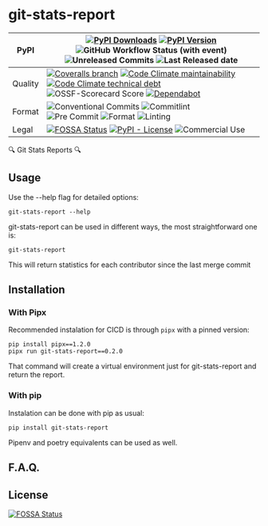 # git-stats-report

| PyPI    | [![PyPI Downloads](https://img.shields.io/pypi/dm/git-stats-report?style=for-the-badge&label=Installations&color=steelblue&logo=pypi)](https://pypistats.org/packages/git-stats-report) [![PyPI Version](https://img.shields.io/pypi/v/git-stats-report?style=for-the-badge&logo=pypi)](https://pypi.org/project/git-stats-report/) ![GitHub Workflow Status (with event)](https://img.shields.io/github/actions/workflow/status/juanjfarina/git-stats-report/test.yml?style=for-the-badge&logo=githubactions&label=CICD) <br> ![Unreleased Commits](https://img.shields.io/github/commits-difference/juanjfarina/git-stats-report?base=develop&head=master&style=for-the-badge&logo=git&label=Unreleased%20Commits) ![Last Released date](https://img.shields.io/github/last-commit/juanjfarina/git-stats-report/master?style=for-the-badge&logo=git&label=Last%20Released%20on) 	|
|---------|----------------------------------------------------------------------------------------------------------------------------------------------------------------------------------------------------------------------------------------------------------------------------------------------------------------------------------------------------------------------------------------------------------------------------------------------------------------------------------------------------------------------------------------------------------------------------------------------------------------------------------------------------------------------------------------------------------------------------------------------------------------------------------------------	|
| Quality | [![Coveralls branch](https://img.shields.io/coverallsCoverage/github/JuanJFarina/git-stats-report?branch=master&style=for-the-badge&logo=coveralls)](https://coveralls.io/github/JuanJFarina/git-stats-report) [![Code Climate maintainability](https://img.shields.io/codeclimate/maintainability/JuanJFarina/git-stats-report?style=for-the-badge&logo=codeclimate)](https://codeclimate.com/github/JuanJFarina/git-stats-report) [![Code Climate technical debt](https://img.shields.io/codeclimate/tech-debt/JuanJFarina/git-stats-report?style=for-the-badge&logo=codeclimate)](https://codeclimate.com/github/JuanJFarina/git-stats-report) <br> ![OSSF-Scorecard Score](https://img.shields.io/ossf-scorecard/github.com/JuanJFarina/git-stats-report?style=for-the-badge&label=OpenSSF%20Score) [![Dependabot](https://img.shields.io/badge/Dependabot-Enabled-brightgreen?style=for-the-badge&logo=dependabot)](https://github.com/JuanJFarina/git-stats-report/blob/master/.github/dependabot.yml)                                                                                                           	|
| Format  | ![Conventional Commits](https://img.shields.io/badge/semantic--release-conventional-steelblue?logo=semantic-release&style=for-the-badge) ![Commitlint](https://img.shields.io/badge/commitlint-%E2%9C%93-brightgreen?logo=commitlint&style=for-the-badge) <br> ![Pre Commit](https://img.shields.io/badge/Pre--Commit-%E2%9C%93-brightgreen?style=for-the-badge&logo=precommit) ![Format](https://img.shields.io/badge/Format-Ruff-brightgreen?style=for-the-badge&color=black) ![Linting](https://img.shields.io/endpoint?url=https%3A%2F%2Fraw.githubusercontent.com%2Fcharliermarsh%2Fruff%2Fmain%2Fassets%2Fbadge%2Fv2.json&style=for-the-badge&label=Linting)                                                                                                                                	|
| Legal   | [![FOSSA Status](https://img.shields.io/badge/LICENSE%20SCAN-PASSING-CD2956?style=for-the-badge&logo=fossa)](https://app.fossa.com/projects/git%2Bgithub.com%2FJuanJFarina%2Fgit-stats-report) [![PyPI - License](https://img.shields.io/pypi/l/git-stats-report?style=for-the-badge&logo=opensourceinitiative)](./LICENSE) ![Commercial Use](https://img.shields.io/badge/Comercial_Use-%E2%9C%93-brightgreen?style=for-the-badge)                                                                                                                                                                                                                                                                                                                                                                                  	|

🔍 Git Stats Reports 🔍

## Usage

Use the --help flag for detailed options:

```shell
git-stats-report --help
```

git-stats-report can be used in different ways, the most straightforward one is:

```shell
git-stats-report
```

This will return statistics for each contributor since the last merge commit

## Installation


### With Pipx

Recommended instalation for CICD is through `pipx` with a pinned version:

```shell
pip install pipx==1.2.0
pipx run git-stats-report==0.2.0
```

That command will create a virtual environment just for git-stats-report and return the
report.

### With pip

Instalation can be done with pip as usual:

```shell
pip install git-stats-report
```

Pipenv and poetry equivalents can be used as well.

## F.A.Q.

## License

[![FOSSA Status](https://app.fossa.com/api/projects/git%2Bgithub.com%2FJuanJFarina%2Fgit-stats-report.svg?type=large)](https://app.fossa.com/projects/git%2Bgithub.com%2FJuanJFarina%2Fgit-stats-report)
